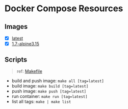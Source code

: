 # Docker Compose Resources

## Images

- [x] [latest](./latest/Dockerfile)
- [x] [1.7-alpine3.15](./1.7-alpine3.15/Dockerfile)

## Scripts

>ref: [Makefile](./Makefile)

- build and push image: `make all [tag=latest]`
- build image: `make build [tag=latest]`
- push image: `make push [tag=latest]`
- run container: `make run [tag=latest]`
- list all tags: `make | make list`

